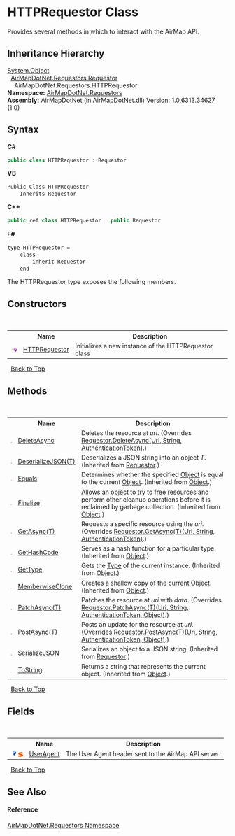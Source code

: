# HTTPRequestor Class
 

Provides several methods in which to interact with the AirMap API.


## Inheritance Hierarchy
<a href="http://msdn2.microsoft.com/en-us/library/e5kfa45b" target="_blank">System.Object</a><br />&nbsp;&nbsp;<a href="f039e793-269e-0294-1d65-054171d64897">AirMapDotNet.Requestors.Requestor</a><br />&nbsp;&nbsp;&nbsp;&nbsp;AirMapDotNet.Requestors.HTTPRequestor<br />
**Namespace:**&nbsp;<a href="960b5697-ff37-f6e8-d3e6-0e2d969b4df7">AirMapDotNet.Requestors</a><br />**Assembly:**&nbsp;AirMapDotNet (in AirMapDotNet.dll) Version: 1.0.6313.34627 (1.0)

## Syntax

**C#**<br />
``` C#
public class HTTPRequestor : Requestor
```

**VB**<br />
``` VB
Public Class HTTPRequestor
	Inherits Requestor
```

**C++**<br />
``` C++
public ref class HTTPRequestor : public Requestor
```

**F#**<br />
``` F#
type HTTPRequestor =  
    class
        inherit Requestor
    end
```

The HTTPRequestor type exposes the following members.


## Constructors
&nbsp;<table><tr><th></th><th>Name</th><th>Description</th></tr><tr><td>![Public method](media/pubmethod.gif "Public method")</td><td><a href="cec9b512-99af-a818-a5c2-361c262bed50">HTTPRequestor</a></td><td>
Initializes a new instance of the HTTPRequestor class</td></tr></table>&nbsp;
<a href="#httprequestor-class">Back to Top</a>

## Methods
&nbsp;<table><tr><th></th><th>Name</th><th>Description</th></tr><tr><td>![Public method](media/pubmethod.gif "Public method")</td><td><a href="d2561ea9-b19a-2d82-e390-e3782ec784f6">DeleteAsync</a></td><td>
Deletes the resource at *uri*.
 (Overrides <a href="6b645ff8-d51a-e43e-c41b-cb61eed06e30">Requestor.DeleteAsync(Uri, String, AuthenticationToken)</a>.)</td></tr><tr><td>![Public method](media/pubmethod.gif "Public method")</td><td><a href="936dc7a8-04eb-f31c-c631-cd99b0660aa8">DeserializeJSON(T)</a></td><td>
Deserializes a JSON string into an object *T*.
 (Inherited from <a href="f039e793-269e-0294-1d65-054171d64897">Requestor</a>.)</td></tr><tr><td>![Public method](media/pubmethod.gif "Public method")</td><td><a href="http://msdn2.microsoft.com/en-us/library/bsc2ak47" target="_blank">Equals</a></td><td>
Determines whether the specified <a href="http://msdn2.microsoft.com/en-us/library/e5kfa45b" target="_blank">Object</a> is equal to the current <a href="http://msdn2.microsoft.com/en-us/library/e5kfa45b" target="_blank">Object</a>.
 (Inherited from <a href="http://msdn2.microsoft.com/en-us/library/e5kfa45b" target="_blank">Object</a>.)</td></tr><tr><td>![Protected method](media/protmethod.gif "Protected method")</td><td><a href="http://msdn2.microsoft.com/en-us/library/4k87zsw7" target="_blank">Finalize</a></td><td>
Allows an object to try to free resources and perform other cleanup operations before it is reclaimed by garbage collection.
 (Inherited from <a href="http://msdn2.microsoft.com/en-us/library/e5kfa45b" target="_blank">Object</a>.)</td></tr><tr><td>![Public method](media/pubmethod.gif "Public method")</td><td><a href="c6613487-52f1-cdd2-018c-08cb1519fc66">GetAsync(T)</a></td><td>
Requests a specific resource using the *uri*.
 (Overrides <a href="5ea9e4bd-d2fd-573f-f7e3-619ff2fe275a">Requestor.GetAsync(T)(Uri, String, AuthenticationToken)</a>.)</td></tr><tr><td>![Public method](media/pubmethod.gif "Public method")</td><td><a href="http://msdn2.microsoft.com/en-us/library/zdee4b3y" target="_blank">GetHashCode</a></td><td>
Serves as a hash function for a particular type.
 (Inherited from <a href="http://msdn2.microsoft.com/en-us/library/e5kfa45b" target="_blank">Object</a>.)</td></tr><tr><td>![Public method](media/pubmethod.gif "Public method")</td><td><a href="http://msdn2.microsoft.com/en-us/library/dfwy45w9" target="_blank">GetType</a></td><td>
Gets the <a href="http://msdn2.microsoft.com/en-us/library/42892f65" target="_blank">Type</a> of the current instance.
 (Inherited from <a href="http://msdn2.microsoft.com/en-us/library/e5kfa45b" target="_blank">Object</a>.)</td></tr><tr><td>![Protected method](media/protmethod.gif "Protected method")</td><td><a href="http://msdn2.microsoft.com/en-us/library/57ctke0a" target="_blank">MemberwiseClone</a></td><td>
Creates a shallow copy of the current <a href="http://msdn2.microsoft.com/en-us/library/e5kfa45b" target="_blank">Object</a>.
 (Inherited from <a href="http://msdn2.microsoft.com/en-us/library/e5kfa45b" target="_blank">Object</a>.)</td></tr><tr><td>![Public method](media/pubmethod.gif "Public method")</td><td><a href="ee19f9b6-afff-8a78-5f9e-7adf0ee52a2b">PatchAsync(T)</a></td><td>
Patches the resource at *uri* with *data*.
 (Overrides <a href="7b3affcf-4bc6-e15a-9625-763e248b2a7d">Requestor.PatchAsync(T)(Uri, String, AuthenticationToken, Object)</a>.)</td></tr><tr><td>![Public method](media/pubmethod.gif "Public method")</td><td><a href="a38c2b5d-fd27-53b8-19b4-0c0f2b6bb558">PostAsync(T)</a></td><td>
Posts an update for the resource at *uri*.
 (Overrides <a href="d5ed17d5-d44d-7e33-7b58-2eb7b746a35a">Requestor.PostAsync(T)(Uri, String, AuthenticationToken, Object)</a>.)</td></tr><tr><td>![Public method](media/pubmethod.gif "Public method")</td><td><a href="82ce3e57-80f6-e008-4125-c7aca517c7ca">SerializeJSON</a></td><td>
Serializes an object to a JSON string.
 (Inherited from <a href="f039e793-269e-0294-1d65-054171d64897">Requestor</a>.)</td></tr><tr><td>![Public method](media/pubmethod.gif "Public method")</td><td><a href="http://msdn2.microsoft.com/en-us/library/7bxwbwt2" target="_blank">ToString</a></td><td>
Returns a string that represents the current object.
 (Inherited from <a href="http://msdn2.microsoft.com/en-us/library/e5kfa45b" target="_blank">Object</a>.)</td></tr></table>&nbsp;
<a href="#httprequestor-class">Back to Top</a>

## Fields
&nbsp;<table><tr><th></th><th>Name</th><th>Description</th></tr><tr><td>![Public field](media/pubfield.gif "Public field")![Static member](media/static.gif "Static member")</td><td><a href="12c57aa1-7c89-ada3-c61f-cd775fdc451a">UserAgent</a></td><td>
The User Agent header sent to the AirMap API server.</td></tr></table>&nbsp;
<a href="#httprequestor-class">Back to Top</a>

## See Also


#### Reference
<a href="960b5697-ff37-f6e8-d3e6-0e2d969b4df7">AirMapDotNet.Requestors Namespace</a><br />